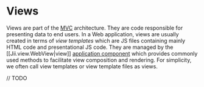 Views
====

Views are part of the [MVC](http://en.wikipedia.org/wiki/Model%E2%80%93view%E2%80%93controller) architecture.
They are code responsible for presenting data to end users. In a Web application, views are usually created
in terms of *view templates* which are JS files containing mainly HTML code and presentational JS code.
They are managed by the [[Jii.view.WebView|view]] [application component](structure-application-components) which provides commonly used methods
to facilitate view composition and rendering. For simplicity, we often call view templates or view template files
as views.

// TODO